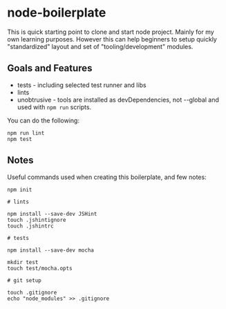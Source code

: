 # node-boilerplate

This is quick starting point to clone and start node project. Mainly for my own learning purposes. 
However this can help beginners to setup quickly "standardized" layout and set of "tooling/development" modules.

## Goals and Features 

- tests - including selected test runner and libs 
- lints
- unobtrusive - tools are installed as devDependencies, not --global and used with `npm run` scripts.

You can do the following:

	npm run lint
	npm test

## Notes 

Useful commands used when creating this boilerplate, and few notes:

	npm init
	
	# lints

	npm install --save-dev JSHint
	touch .jshintignore
	touch .jshintrc

	# tests

	npm install --save-dev mocha

	mkdir test
	touch test/mocha.opts

	# git setup

	touch .gitignore
	echo "node_modules" >> .gitignore
